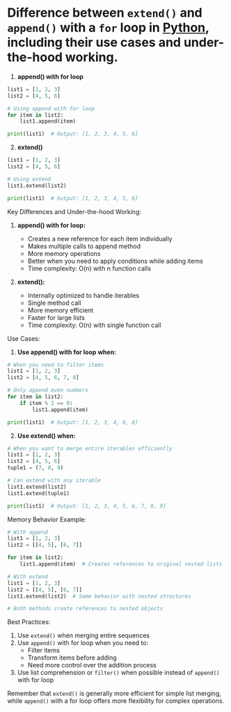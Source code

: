 # Difference between `extend()` and `append()` with a `for` loop in [Python](https://www.python.org/downloads/), including their use cases and under-the-hood working.

1. **append() with for loop**
```python
list1 = [1, 2, 3]
list2 = [4, 5, 6]

# Using append with for loop
for item in list2:
    list1.append(item)

print(list1)  # Output: [1, 2, 3, 4, 5, 6]
```

2. **extend()**
```python
list1 = [1, 2, 3]
list2 = [4, 5, 6]

# Using extend
list1.extend(list2)

print(list1)  # Output: [1, 2, 3, 4, 5, 6]
```

Key Differences and Under-the-hood Working:

1. **append() with for loop:**
   - Creates a new reference for each item individually
   - Makes multiple calls to append method
   - More memory operations
   - Better when you need to apply conditions while adding items
   - Time complexity: O(n) with n function calls

2. **extend():**
   - Internally optimized to handle iterables
   - Single method call
   - More memory efficient
   - Faster for large lists
   - Time complexity: O(n) with single function call

Use Cases:

1. **Use append() with for loop when:**
```python
# When you need to filter items
list1 = [1, 2, 3]
list2 = [4, 5, 6, 7, 8]

# Only append even numbers
for item in list2:
    if item % 2 == 0:
        list1.append(item)

print(list1)  # Output: [1, 2, 3, 4, 6, 8]
```

2. **Use extend() when:**
```python
# When you want to merge entire iterables efficiently
list1 = [1, 2, 3]
list2 = [4, 5, 6]
tuple1 = (7, 8, 9)

# Can extend with any iterable
list1.extend(list2)
list1.extend(tuple1)

print(list1)  # Output: [1, 2, 3, 4, 5, 6, 7, 8, 9]
```

Memory Behavior Example:
```python
# With append
list1 = [1, 2, 3]
list2 = [[4, 5], [6, 7]]

for item in list2:
    list1.append(item)  # Creates references to original nested lists

# With extend
list1 = [1, 2, 3]
list2 = [[4, 5], [6, 7]]
list1.extend(list2)  # Same behavior with nested structures

# Both methods create references to nested objects
```

Best Practices:
1. Use `extend()` when merging entire sequences
2. Use `append()` with for loop when you need to:
   - Filter items
   - Transform items before adding
   - Need more control over the addition process
3. Use list comprehension or `filter()` when possible instead of `append()` with for loop

Remember that `extend()` is generally more efficient for simple list merging, while `append()` with a for loop offers more flexibility for complex operations.
        